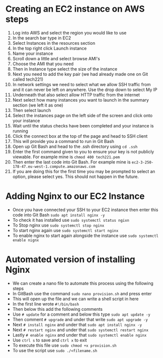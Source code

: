 # Creating an EC2 instance on AWS steps

1. Log into AWS and select the region you would like to use
2. In the search bar type in EC2
3. Select Instances in the resources section
4. In the top right click Launch instance
5. Name your instance
6. Scroll down a little and select browse AMI's
7. Choose the AMI that you need
8. Then in Instance type select the size of the instance
9. Next you need to add the key pair (we had already made one on Git called tech221)
10. In network settings we need to select what we allow SSH traffic from and it can never be left on anywhere. Use the drop down to select My IP
11. Underneath that also select allow HTTP traffic from the internet
12. Next select how many instances you want to launch in the summary section (we left it as one)
13. Then select launch
14. Select the instances page on the left side of the screen and click onto your instance
15. Wait until the status checks have been completed and your instance is running
16. Click the connect box at the top of the page and head to SSH client
17. This will provide you a command to run in Git Bash
18. Open up Git Bash and head to the .ssh directory using ```cd .ssh```
19. Enter the first command given to you to ensure your key is not publicly viewable. For example mine is ```chmod 400 tech221.pem```
20. Then enter the last code into Git Bash. For example mine is ```ec2-3-250-178-47.eu-west-1.compute.amazonaws.com```
21. If you are doing this for the first time you may be prompted to select an option, please select yes. This should not happen in the future.

# Adding Nginx to our EC2 Instance

* Once you have connected your SSH to your EC2 instance then enter this code into Git Bash ```sudo apt install nginx -y```
* To check it has installed use ```sudo systemctl status ngixn```
* To Stop nginx use ```sudo systemctl stop nginx```
* To start nginx again use ```sudo systemctl start nginx```
* To enable nginx to start again alongside the instance use ```sudo systemctl enable nignx```

# Automated version of installing Nginx
* We can create a nano file to automate this process using the following steps
* In GitBash use the command ```sudo nano provision.sh``` and press enter
* This will open up the file and we can write a shell script in here
* In the first line wrote ```#!/bin/bash```
* Then below this add the following comments
* Use ```# update``` for a comment and below this type ```sudo apt update -y```
* Then comment ```# upgrade``` and under that write ```sudo apt upgrade -y```
* Next ```# install nginx``` and under that ```sudo apt install nginx -y```
* Next ```# restart nginx``` and under that ```sudo systemctl restart nginx```
* Lastly ```# enable nginx``` and under that ```sudo systemctl enable nginx```
* Use ```ctrl s``` to save and ```ctrl x``` to exit
* To execute this file use ```sudo chmod +x provision.sh```
* To use the script use ```sudo ./<filename.sh```
